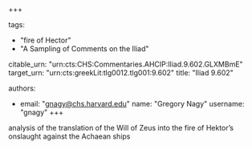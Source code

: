 +++

tags:
- "fire of Hector"
- "A Sampling of Comments on the Iliad"

citable_urn: "urn:cts:CHS:Commentaries.AHCIP:Iliad.9.602.GLXMBmE"
target_urn: "urn:cts:greekLit:tlg0012.tlg001:9.602"
title: "Iliad 9.602"

authors:
- email: "gnagy@chs.harvard.edu"
  name: "Gregory Nagy"
  username: "gnagy"
+++

<p>analysis of the translation of the Will of Zeus into the fire of Hektor’s onslaught against the Achaean ships</p>